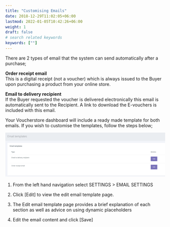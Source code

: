 ```yaml
---
title: "Customising Emails"
date: 2018-12-29T11:02:05+06:00
lastmod: 2022-01-05T10:42:26+06:00
weight: 1
draft: false
# search related keywords
keywords: [""]
---
```


There are 2 types of email that the system can send automatically after a purchase;

**Order receipt email**<br>
This is a digital receipt (not a voucher) which is always issued to the Buyer upon purchasing a product from your online store.

**Email to delivery recipient**<br>
If the Buyer requested the voucher is delivered electronically this email is automatically sent to the Recipient. A link to download the E-vouchers is included with this email.

Your Voucherstore dashboard will include a ready made template for both emails. If you wish to customise the templates, follow the steps below;

![image example](img-7.jpg "image")

1. From the left hand navigation select SETTINGS > EMAIL SETTINGS

2. Click [Edit] to view the edit email template page.

3. The Edit email template page provides a brief explanation of each section as well as advice on using dynamic placeholders

4. Edit the email content and click [Save]
